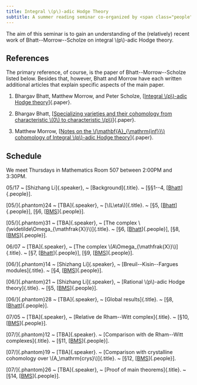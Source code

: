 ```yaml
---
title: Integral \(p\)-adic Hodge Theory
subtitle: A summer reading seminar co-organized by <span class="people"><a href="index.html">Raymond Cheng</a></span> and <span class="people"><a href="http://math.columbia.edu/~shanbei/">Shizhang Li</a></span>
---
```


The aim of this seminar is to gain an understanding of the (relatively) recent
work of Bhatt--Morrow--Scholze on integral \\(p\\)-adic Hodge theory.

## References

The primary reference, of course, is the paper of Bhatt--Morrow--Scholze listed
below. Besides that, however, Bhatt and Morrow have each written additional
articles that explain specific aspects of the main paper.

  1. Bhargav Bhatt, Matthew Morrow, and Peter Scholze,
  [[Integral \\(p\\)-adic Hodge theory][BMS]]{.paper}.

  2. Bhargav Bhatt,
  [[Specializing varieties and their cohomology from characteristic \\(0\\) to
  characteristic \\(p\\)][Bhatt]]{.paper}.

  3. Matthew Morrow,
  [[Notes on the \\(\mathbf{A}\_{\mathrm{inf}}\\) cohomology of Integral \\(p\\)-adic
  Hodge theory][Morrow]]{.paper}.

## Schedule

We meet Thursdays in Mathematics Room 507 between 2:00PM and 3:30PM.

05/17
  ~ [Shizhang Li]{.speaker},
  ~ [Background]{.title}.
  ~ \[&sect;&sect;1--4, [[Bhatt]]{.people}\].

[05/]{.phantom}24
  ~ [TBA]{.speaker},
  ~ [\\(L\\eta\\)]{.title}.
  ~ \[&sect;5, [[Bhatt]]{.people}\],
    \[&sect;6, [[BMS]]{.people}\].

[05/]{.phantom}31
  ~ [TBA]{.speaker},
  ~ [The complex \\(\\widetilde\\Omega\_{\mathfrak{X}}\\)]{.title}.
  ~ \[&sect;6, [[Bhatt]]{.people}\],
    \[&sect;8, [[BMS]]{.people}\].

06/07
  ~ [TBA]{.speaker},
  ~ [The complex \\(A\\Omega\_{\\mathfrak{X}}\\)]{.title}.
  ~ \[&sect;7, [[Bhatt]]{.people}\],
    \[&sect;9, [[BMS]]{.people}\].

[06/]{.phantom}14
  ~ [Shizhang Li]{.speaker},
  ~ [Breuil--Kisin--Fargues modules]{.title}.
  ~ \[&sect;4, [[BMS]]{.people}\].

[06/]{.phantom}21
  ~ [Shizhang Li]{.speaker},
  ~ [Rational \\(p\\)-adic Hodge theory]{.title}.
  ~ \[&sect;5, [[BMS]]{.people}\].

[06/]{.phantom}28
  ~ [TBA]{.speaker},
  ~ [Global results]{.title}.
  ~ \[&sect;8, [[Bhatt]]{.people}\].

07/05
  ~ [TBA]{.speaker},
  ~ [Relative de Rham--Witt complex]{.title}.
  ~ \[&sect;10, [[BMS]]{.people}\].

[07/]{.phantom}12
  ~ [TBA]{.speaker}.
  ~ [Comparison with de Rham--Witt complexes]{.title}.
  ~ \[&sect;11, [[BMS]]{.people}\].

[07/]{.phantom}19
  ~ [TBA]{.speaker}.
  ~ [Comparison with crystalline cohomology over \\(A\_\\mathrm{crys}\\)]{.title}.
  ~ \[&sect;12, [[BMS]]{.people}\].

[07/]{.phantom}26
  ~ [TBA]{.speaker},
  ~ [Proof of main theorems]{.title}.
  ~ \[&sect;14, [[BMS]]{.people}\].

[BMS]: <https://arxiv.org/abs/1602.03148>
[Bhatt]: <https://arxiv.org/abs/1606.01463>
[Morrow]: <https://arxiv.org/abs/1608.00922>
